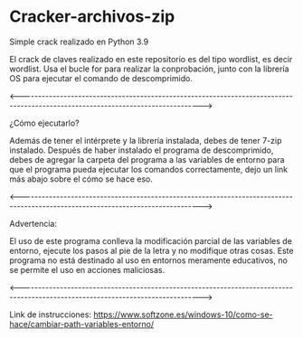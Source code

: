 # Cracker-archivos-zip
Simple crack realizado en Python 3.9

El crack de claves realizado en este repositorio es del tipo wordlist, es decir wordlist. Usa el bucle for para realizar la conprobación, junto con la librería OS para ejecutar el comando de descomprimido.

<-------------------------------------------------------------------------------------------------------------------------------->

¿Cómo ejecutarlo?

Además de tener el intérprete y la librería instalada, debes de tener 7-zip instalado. Después de haber instalado el programa de descomprimido, debes de agregar la carpeta del programa a las variables de entorno para que el programa pueda ejecutar los comandos correctamente, dejo un link más abajo sobre el cómo se hace eso.

<-------------------------------------------------------------------------------------------------------------------------------->

Advertencia:

El uso de este programa conlleva la modificación parcial de las variables de entorno, ejecute los pasos al pie de la letra y no modifique otras cosas.
Este programa no está destinado al uso en entornos meramente educativos, no se permite el uso en acciones maliciosas.

<-------------------------------------------------------------------------------------------------------------------------------->

Link de instrucciones: https://www.softzone.es/windows-10/como-se-hace/cambiar-path-variables-entorno/
